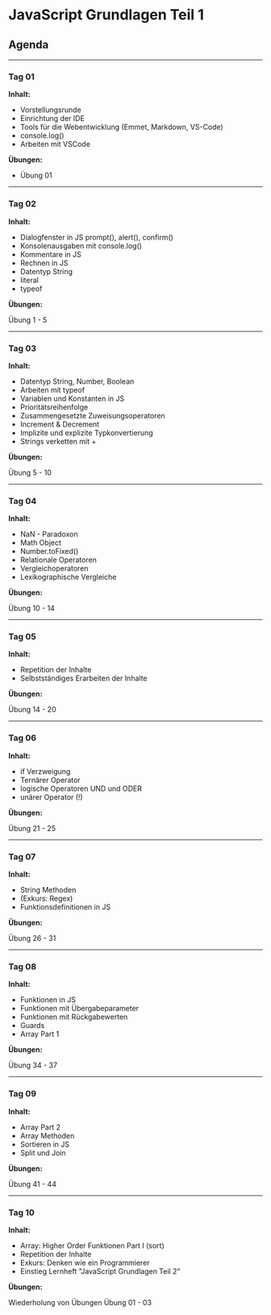 # JavaScript Grundlagen Teil 1

## Agenda

---

### Tag 01

**Inhalt:**

- Vorstellungsrunde
- Einrichtung der IDE
- Tools für die Webentwicklung (Emmet, Markdown, VS-Code)
- console.log()
- Arbeiten mit VSCode

**Übungen:**

- Übung 01

---

### Tag 02

**Inhalt:**

- Dialogfenster in JS prompt(), alert(), confirm()
- Konsolenausgaben mit console.log()
- Kommentare in JS
- Rechnen in JS
- Datentyp String
- literal
- typeof

**Übungen:**

Übung 1 - 5

---

### Tag 03

**Inhalt:**

- Datentyp String, Number, Boolean
- Arbeiten mit typeof
- Variablen und Konstanten in JS
- Prioritätsreihenfolge
- Zusammengesetzte Zuweisungsoperatoren
- Increment & Decrement
- Implizite und explizite Typkonvertierung
- Strings verketten mit +

**Übungen:**

Übung 5 - 10

---

### Tag 04

**Inhalt:**

- NaN - Paradoxon
- Math Object
- Number.toFixed()
- Relationale Operatoren
- Vergleichoperatoren
- Lexikographische Vergleiche

**Übungen:**

Übung 10 - 14

---

### Tag 05

**Inhalt:**

- Repetition der Inhalte
- Selbstständiges Erarbeiten der Inhalte

**Übungen:**

Übung 14 - 20

---

### Tag 06

**Inhalt:**

- if Verzweigung
- Ternärer Operator
- logische Operatoren UND und ODER
- unärer Operator (!)

**Übungen:**

Übung 21 - 25

---

### Tag 07

**Inhalt:**

- String Methoden
- (Exkurs: Regex)
- Funktionsdefinitionen in JS

**Übungen:**

Übung 26 - 31

---

### Tag 08

**Inhalt:**

- Funktionen in JS
- Funktionen mit Übergabeparameter
- Funktionen mit Rückgabewerten
- Guards
- Array Part 1

**Übungen:**

Übung 34 - 37

---

### Tag 09

**Inhalt:**

- Array Part 2
- Array Methoden
- Sortieren in JS
- Split und Join

**Übungen:**

Übung 41 - 44

---

### Tag 10

**Inhalt:**

- Array: Higher Order Funktionen Part I (sort)
- Repetition der Inhalte
- Exkurs: Denken wie ein Programmierer
- Einstieg Lernheft "JavaScript Grundlagen Teil 2"

**Übungen:**

Wiederholung von Übungen
Übung 01 - 03
